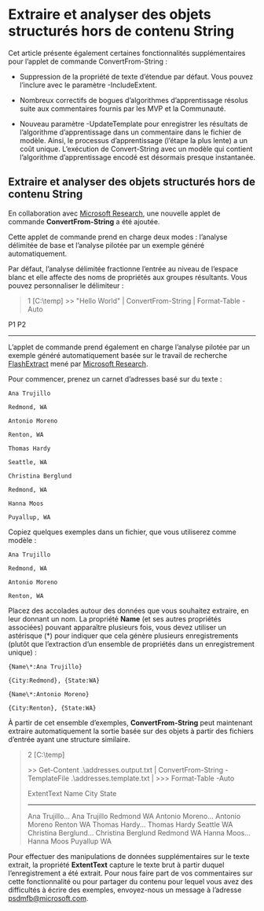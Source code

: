 # Extraire et analyser des objets structurés hors de contenu String
Cet article présente également certaines fonctionnalités supplémentaires pour l’applet de commande ConvertFrom-String :

-   Suppression de la propriété de texte d’étendue par défaut. Vous pouvez l’inclure avec le paramètre -IncludeExtent.

-   Nombreux correctifs de bogues d’algorithmes d’apprentissage résolus suite aux commentaires fournis par les MVP et la Communauté.

-   Nouveau paramètre -UpdateTemplate pour enregistrer les résultats de l’algorithme d’apprentissage dans un commentaire dans le fichier de modèle. Ainsi, le processus d’apprentissage (l’étape la plus lente) a un coût unique. L’exécution de Convert-String avec un modèle qui contient l’algorithme d’apprentissage encodé est désormais presque instantanée.


Extraire et analyser des objets structurés hors de contenu String
----------------------------------------------------------

En collaboration avec [Microsoft Research](http://research.microsoft.com/), une nouvelle applet de commande **ConvertFrom-String** a été ajoutée.

Cette applet de commande prend en charge deux modes : l’analyse délimitée de base et l’analyse pilotée par un exemple généré automatiquement.

Par défaut, l’analyse délimitée fractionne l’entrée au niveau de l’espace blanc et elle affecte des noms de propriétés aux groupes résultants. Vous pouvez personnaliser le délimiteur :

> 1 \[C:\\temp\]
> &gt;&gt; "Hello World" | ConvertFrom-String | Format-Table -Auto

P1    P2
--    --

L’applet de commande prend également en charge l’analyse pilotée par un exemple généré automatiquement basée sur le travail de recherche [FlashExtract](http://research.microsoft.com/en-us/um/people/sumitg/flashextract.html) mené par [Microsoft Research](http://research.microsoft.com).

Pour commencer, prenez un carnet d’adresses basé sur du texte :

    Ana Trujillo

    Redmond, WA

    Antonio Moreno

    Renton, WA

    Thomas Hardy

    Seattle, WA

    Christina Berglund

    Redmond, WA

    Hanna Moos

    Puyallup, WA

Copiez quelques exemples dans un fichier, que vous utiliserez comme modèle :

    Ana Trujillo

    Redmond, WA

    Antonio Moreno

    Renton, WA

   

Placez des accolades autour des données que vous souhaitez extraire, en leur donnant un nom. La propriété **Name** (et ses autres propriétés associées) pouvant apparaître plusieurs fois, vous devez utiliser un astérisque (\*) pour indiquer que cela génère plusieurs enregistrements (plutôt que l’extraction d’un ensemble de propriétés dans un enregistrement unique) :

    {Name\*:Ana Trujillo}

    {City:Redmond}, {State:WA}

    {Name\*:Antonio Moreno}

    {City:Renton}, {State:WA}

À partir de cet ensemble d’exemples, **ConvertFrom-String** peut maintenant extraire automatiquement la sortie basée sur des objets à partir des fichiers d’entrée ayant une structure similaire.

> 2 \[C:\\temp\]
>
> &gt;&gt; Get-Content .\\addresses.output.txt | ConvertFrom-String -TemplateFile .\\addresses.template.txt | &gt;&gt;&gt; Format-Table -Auto
>
> ExtentText                     Name               City     State
> ----------                     ----               ----     -----
> Ana Trujillo...                Ana Trujillo       Redmond  WA Antonio Moreno...              Antonio Moreno     Renton   WA Thomas Hardy...                Thomas Hardy       Seattle  WA Christina Berglund...          Christina Berglund Redmond  WA Hanna Moos...                  Hanna Moos         Puyallup WA

Pour effectuer des manipulations de données supplémentaires sur le texte extrait, la propriété **ExtentText** capture le texte brut à partir duquel l’enregistrement a été extrait. Pour nous faire part de vos commentaires sur cette fonctionnalité ou pour partager du contenu pour lequel vous avez des difficultés à écrire des exemples, envoyez-nous un message à l’adresse <psdmfb@microsoft.com>.



<!--HONumber=Jun16_HO4-->


